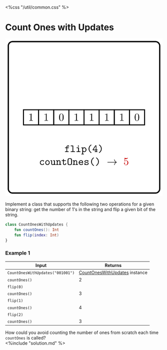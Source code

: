 <%css "/util/common.css" %>

# Count Ones with Updates

<div class="logo">
    <img src="../../images/count_ones_with_updates_logo.png">
</div>

Implement a class that supports the following two operations
for a given binary string: get the number of 1's in the string
and flip a given bit of the string.

```Kotlin
class CountOnesWithUpdates {
    fun countOnes(): Int
    fun flip(index: Int)
}
```

### Example 1

<div class="sample">

| Input                            | Returns                                                             |
|----------------------------------|---------------------------------------------------------------------|
| `CountOnesWithUpdates("001001")` | [CountOnesWithUpdates](psi_element://CountOnesWithUpdates) instance |
| `countOnes()`                    | 2                                                                   |
| `flip(0)`                        |                                                                     |
| `countOnes()`                    | 3                                                                   |
| `flip(1)`                        |                                                                     |
| `countOnes()`                    | 4                                                                   |
| `flip(2)`                        |                                                                     |
| `countOnes()`                    | 3                                                                   |

</div>

<div class="hint">
How could you avoid 
counting the number of ones from scratch 
each time <code>countOnes</code> is called?
</div>

<div class="hint">
<%include "solution.md" %>
</div>
